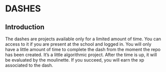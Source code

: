 # DASHES

## Introduction

  The dashes are projects available only for a limited amount of time. You can access to it
if you are present at the school and logged in. You will only have a little amount of time
to complete the dash from the moment the repo has been created.
It’s a little algorithmic project. After the time is up, it will be evaluated by the
moulinette. If you succeed, you will earn the xp associated to the dash.
